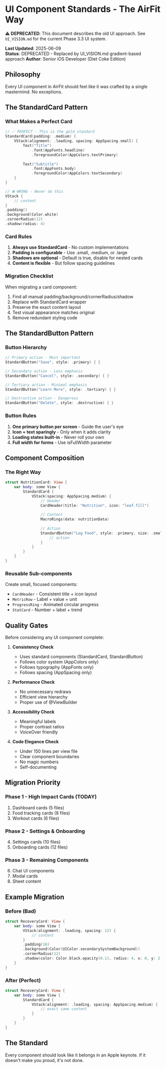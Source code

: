 # UI Component Standards - The AirFit Way

⚠️ **DEPRECATED**: This document describes the old UI approach. See `UI_VISION.md` for the current Phase 3.3 UI system.

**Last Updated**: 2025-06-09  
**Status**: DEPRECATED - Replaced by UI_VISION.md gradient-based approach
**Author**: Senior iOS Developer (Diet Coke Edition)

## Philosophy
Every UI component in AirFit should feel like it was crafted by a single mastermind. No exceptions.

## The StandardCard Pattern

### What Makes a Perfect Card
```swift
// ✅ PERFECT - This is the gold standard
StandardCard(padding: .medium) {
    VStack(alignment: .leading, spacing: AppSpacing.small) {
        Text("Title")
            .font(AppFonts.headline)
            .foregroundColor(AppColors.textPrimary)
        
        Text("Subtitle")
            .font(AppFonts.body)
            .foregroundColor(AppColors.textSecondary)
    }
}

// ❌ WRONG - Never do this
VStack {
    // content
}
.padding()
.background(Color.white)
.cornerRadius(12)
.shadow(radius: 4)
```

### Card Rules
1. **Always use StandardCard** - No custom implementations
2. **Padding is configurable** - Use .small, .medium, or .large
3. **Shadows are optional** - Default is true, disable for nested cards
4. **Content is flexible** - But follow spacing guidelines

### Migration Checklist
When migrating a card component:
1. Find all manual padding/background/cornerRadius/shadow
2. Replace with StandardCard wrapper
3. Preserve the exact content layout
4. Test visual appearance matches original
5. Remove redundant styling code

## The StandardButton Pattern

### Button Hierarchy
```swift
// Primary action - Most important
StandardButton("Save", style: .primary) { }

// Secondary action - Less emphasis
StandardButton("Cancel", style: .secondary) { }

// Tertiary action - Minimal emphasis
StandardButton("Learn More", style: .tertiary) { }

// Destructive action - Dangerous
StandardButton("Delete", style: .destructive) { }
```

### Button Rules
1. **One primary button per screen** - Guide the user's eye
2. **Icon + text sparingly** - Only when it adds clarity
3. **Loading states built-in** - Never roll your own
4. **Full width for forms** - Use isFullWidth parameter

## Component Composition

### The Right Way
```swift
struct NutritionCard: View {
    var body: some View {
        StandardCard {
            VStack(spacing: AppSpacing.medium) {
                // Header
                CardHeader(title: "Nutrition", icon: "leaf.fill")
                
                // Content
                MacroRings(data: nutritionData)
                
                // Action
                StandardButton("Log Food", style: .primary, size: .small) {
                    // action
                }
            }
        }
    }
}
```

### Reusable Sub-components
Create small, focused components:
- `CardHeader` - Consistent title + icon layout
- `MetricRow` - Label + value + unit
- `ProgressRing` - Animated circular progress
- `StatCard` - Number + label + trend

## Quality Gates

Before considering any UI component complete:

1. **Consistency Check**
   - Uses standard components (StandardCard, StandardButton)
   - Follows color system (AppColors only)
   - Follows typography (AppFonts only)
   - Follows spacing (AppSpacing only)

2. **Performance Check**
   - No unnecessary redraws
   - Efficient view hierarchy
   - Proper use of @ViewBuilder

3. **Accessibility Check**
   - Meaningful labels
   - Proper contrast ratios
   - VoiceOver friendly

4. **Code Elegance Check**
   - Under 150 lines per view file
   - Clear component boundaries
   - No magic numbers
   - Self-documenting

## Migration Priority

### Phase 1 - High Impact Cards (TODAY)
1. Dashboard cards (5 files)
2. Food tracking cards (8 files)
3. Workout cards (6 files)

### Phase 2 - Settings & Onboarding
4. Settings cards (10 files)
5. Onboarding cards (12 files)

### Phase 3 - Remaining Components
6. Chat UI components
7. Modal cards
8. Sheet content

## Example Migration

### Before (Bad)
```swift
struct RecoveryCard: View {
    var body: some View {
        VStack(alignment: .leading, spacing: 12) {
            // content
        }
        .padding(16)
        .background(Color(UIColor.secondarySystemBackground))
        .cornerRadius(12)
        .shadow(color: Color.black.opacity(0.1), radius: 4, x: 0, y: 2)
    }
}
```

### After (Perfect)
```swift
struct RecoveryCard: View {
    var body: some View {
        StandardCard {
            VStack(alignment: .leading, spacing: AppSpacing.medium) {
                // exact same content
            }
        }
    }
}
```

## The Standard
Every component should look like it belongs in an Apple keynote. If it doesn't make you proud, it's not done.